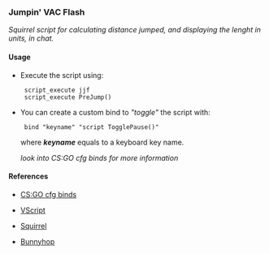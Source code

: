 ### Jumpin' VAC Flash

_Squirrel script for calculating distance jumped, and displaying the lenght in units, in chat._

#### Usage

 - Execute the script using:
 
        script_execute jjf
        script_execute PreJump()
        
 - You can create a custom bind to _"toggle"_ the script with:
 
        bind "keyname" "script TogglePause()"
        
   where _**keyname**_ equals to a keyboard key name. 
   
   _look into CS:GO cfg binds for more information_

#### References 

 - [CS:GO cfg binds](https://www.google.com/search?q=cs+go+binds)

 - [VScript](https://developer.valvesoftware.com/wiki/VScript)

 - [Squirrel](https://developer.valvesoftware.com/wiki/Squirrel)

 - [Bunnyhop](https://developer.valvesoftware.com/wiki/CS:GO_VScript_Examples)
